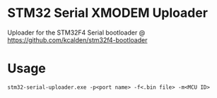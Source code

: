 # STM32 Serial XMODEM Uploader

Uploader for the STM32F4 Serial bootloader @ https://github.com/kcalden/stm32f4-bootloader

# Usage

```
stm32-serial-uploader.exe -p<port name> -f<.bin file> -m<MCU ID>
```